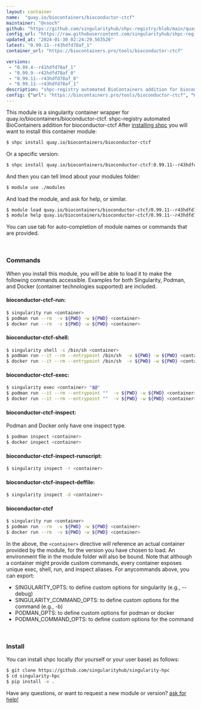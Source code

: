 ```yaml
---
layout: container
name:  "quay.io/biocontainers/bioconductor-ctcf"
maintainer: "@vsoch"
github: "https://github.com/singularityhub/shpc-registry/blob/main/quay.io/biocontainers/bioconductor-ctcf/container.yaml"
config_url: "https://raw.githubusercontent.com/singularityhub/shpc-registry/main/quay.io/biocontainers/bioconductor-ctcf/container.yaml"
updated_at: "2024-01-30 02:24:29.563526"
latest: "0.99.11--r43hdfd78af_1"
container_url: "https://biocontainers.pro/tools/bioconductor-ctcf"

versions:
 - "0.99.4--r41hdfd78af_1"
 - "0.99.9--r42hdfd78af_0"
 - "0.99.11--r43hdfd78af_0"
 - "0.99.11--r43hdfd78af_1"
description: "shpc-registry automated BioContainers addition for bioconductor-ctcf"
config: {"url": "https://biocontainers.pro/tools/bioconductor-ctcf", "maintainer": "@vsoch", "description": "shpc-registry automated BioContainers addition for bioconductor-ctcf", "latest": {"0.99.11--r43hdfd78af_1": "sha256:3cba5642ebb7906fccd23ab2516846e7306da6406e2dcffd1313cab07f362477"}, "tags": {"0.99.4--r41hdfd78af_1": "sha256:244a8c5eefdf79c541aa02e9a94d7db57cbf7f7b89b5d0485fe86cfeb960fc9e", "0.99.9--r42hdfd78af_0": "sha256:90eedf5fbf659a3da16fcb06bb07db1a0374b8e23010b7bfca77789d6275a31f", "0.99.11--r43hdfd78af_0": "sha256:a740ee4609677e8bdf0b60c22bffd7c4ac905448b97cf2c157a13b4f454bdb76", "0.99.11--r43hdfd78af_1": "sha256:3cba5642ebb7906fccd23ab2516846e7306da6406e2dcffd1313cab07f362477"}, "docker": "quay.io/biocontainers/bioconductor-ctcf"}
---
```


This module is a singularity container wrapper for quay.io/biocontainers/bioconductor-ctcf.
shpc-registry automated BioContainers addition for bioconductor-ctcf
After [installing shpc](#install) you will want to install this container module:


```bash
$ shpc install quay.io/biocontainers/bioconductor-ctcf
```

Or a specific version:

```bash
$ shpc install quay.io/biocontainers/bioconductor-ctcf:0.99.11--r43hdfd78af_1
```

And then you can tell lmod about your modules folder:

```bash
$ module use ./modules
```

And load the module, and ask for help, or similar.

```bash
$ module load quay.io/biocontainers/bioconductor-ctcf/0.99.11--r43hdfd78af_1
$ module help quay.io/biocontainers/bioconductor-ctcf/0.99.11--r43hdfd78af_1
```

You can use tab for auto-completion of module names or commands that are provided.

<br>

### Commands

When you install this module, you will be able to load it to make the following commands accessible.
Examples for both Singularity, Podman, and Docker (container technologies supported) are included.

#### bioconductor-ctcf-run:

```bash
$ singularity run <container>
$ podman run --rm  -v ${PWD} -w ${PWD} <container>
$ docker run --rm  -v ${PWD} -w ${PWD} <container>
```

#### bioconductor-ctcf-shell:

```bash
$ singularity shell -s /bin/sh <container>
$ podman run --it --rm --entrypoint /bin/sh  -v ${PWD} -w ${PWD} <container>
$ docker run --it --rm --entrypoint /bin/sh  -v ${PWD} -w ${PWD} <container>
```

#### bioconductor-ctcf-exec:

```bash
$ singularity exec <container> "$@"
$ podman run --it --rm --entrypoint ""  -v ${PWD} -w ${PWD} <container> "$@"
$ docker run --it --rm --entrypoint ""  -v ${PWD} -w ${PWD} <container> "$@"
```

#### bioconductor-ctcf-inspect:

Podman and Docker only have one inspect type.

```bash
$ podman inspect <container>
$ docker inspect <container>
```

#### bioconductor-ctcf-inspect-runscript:

```bash
$ singularity inspect -r <container>
```

#### bioconductor-ctcf-inspect-deffile:

```bash
$ singularity inspect -d <container>
```



#### bioconductor-ctcf

```bash
$ singularity run <container>
$ podman run --rm  -v ${PWD} -w ${PWD} <container>
$ docker run --rm  -v ${PWD} -w ${PWD} <container>
```


In the above, the `<container>` directive will reference an actual container provided
by the module, for the version you have chosen to load. An environment file in the
module folder will also be bound. Note that although a container
might provide custom commands, every container exposes unique exec, shell, run, and
inspect aliases. For anycommands above, you can export:

 - SINGULARITY_OPTS: to define custom options for singularity (e.g., --debug)
 - SINGULARITY_COMMAND_OPTS: to define custom options for the command (e.g., -b)
 - PODMAN_OPTS: to define custom options for podman or docker
 - PODMAN_COMMAND_OPTS: to define custom options for the command

<br>

### Install

You can install shpc locally (for yourself or your user base) as follows:

```bash
$ git clone https://github.com/singularityhub/singularity-hpc
$ cd singularity-hpc
$ pip install -e .
```

Have any questions, or want to request a new module or version? [ask for help!](https://github.com/singularityhub/singularity-hpc/issues)